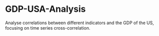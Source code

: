 # GDP-USA-Analysis
Analyse correlations between different indicators and the GDP of the US, focusing on time series cross-correlation.
